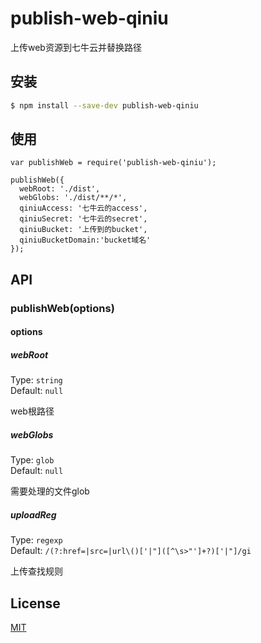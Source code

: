 # publish-web-qiniu

上传web资源到七牛云并替换路径

## 安装

```bash
$ npm install --save-dev publish-web-qiniu
```


## 使用

```
var publishWeb = require('publish-web-qiniu');

publishWeb({
  webRoot: './dist',
  webGlobs: './dist/**/*',
  qiniuAccess: '七牛云的access',
  qiniuSecret: '七牛云的secret',
  qiniuBucket: '上传到的bucket',
  qiniuBucketDomain:'bucket域名'
});
```

## API

### publishWeb(options)

#### options

##### webRoot

Type: `string`<br>
Default: `null`

web根路径

##### webGlobs

Type: `glob`<br>
Default: `null`

需要处理的文件glob

##### uploadReg

Type: `regexp`<br>
Default: `/(?:href=|src=|url\()['|"]([^\s>"']+?)['|"]/gi`

上传查找规则

## License

[MIT](http://opensource.org/licenses/MIT)
